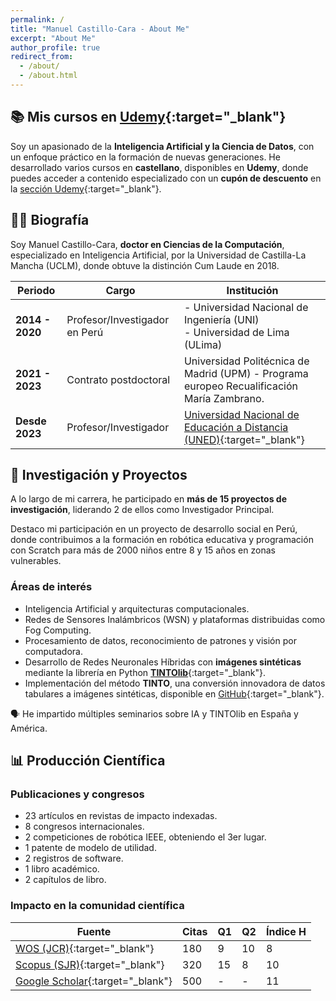 ```yaml
---
permalink: /
title: "Manuel Castillo-Cara - About Me"
excerpt: "About Me"
author_profile: true
redirect_from: 
  - /about/
  - /about.html
---
```


## 📚 **Mis cursos en [Udemy](https://www.manuelcastillo.eu/udemy/){:target="_blank"}**  

Soy un apasionado de la **Inteligencia Artificial y la Ciencia de Datos**, con un enfoque práctico en la formación de nuevas generaciones. He desarrollado varios cursos en **castellano**, disponibles en **Udemy**, donde puedes acceder a contenido especializado con un **cupón de descuento** en la [sección Udemy](https://www.manuelcastillo.eu/udemy/){:target="_blank"}.  


## 👨‍🎓 **Biografía**  

Soy Manuel Castillo-Cara, **doctor en Ciencias de la Computación**, especializado en Inteligencia Artificial, por la Universidad de Castilla-La Mancha (UCLM), donde obtuve la distinción Cum Laude en 2018.  

| Periodo       | Cargo | Institución |
|--------------|------------------------------------------------|------------------------------------------------|
| **2014 - 2020** | Profesor/Investigador en Perú | - Universidad Nacional de Ingeniería (UNI) <br> - Universidad de Lima (ULima) |
| **2021 - 2023** | Contrato postdoctoral | Universidad Politécnica de Madrid (UPM) - Programa europeo Recualificación María Zambrano. |
| **Desde 2023** | Profesor/Investigador | [Universidad Nacional de Educación a Distancia (UNED)](https://www.uned.es/universidad/docentes/informatica/jose-manuel-castillo-cara.html){:target="_blank"} |


## 🔬 **Investigación y Proyectos**  

A lo largo de mi carrera, he participado en **más de 15 proyectos de investigación**, liderando 2 de ellos como Investigador Principal.  

Destaco mi participación en un proyecto de desarrollo social en Perú, donde contribuimos a la formación en robótica educativa y programación con Scratch para más de 2000 niños entre 8 y 15 años en zonas vulnerables.  

### **Áreas de interés**  
- Inteligencia Artificial y arquitecturas computacionales.  
- Redes de Sensores Inalámbricos (WSN) y plataformas distribuidas como Fog Computing.  
- Procesamiento de datos, reconocimiento de patrones y visión por computadora.  
- Desarrollo de Redes Neuronales Híbridas con **imágenes sintéticas** mediante la librería en Python [**TINTOlib**](https://tintolib.readthedocs.io/en/latest/tinto.html){:target="_blank"}.  
- Implementación del método **TINTO**, una conversión innovadora de datos tabulares a imágenes sintéticas, disponible en [GitHub](https://github.com/oeg-upm/TINTO){:target="_blank"}.  

🗣️ He impartido múltiples seminarios sobre IA y TINTOlib en España y América.  


## 📊 **Producción Científica**  

### **Publicaciones y congresos**  
- 23 artículos en revistas de impacto indexadas.  
- 8 congresos internacionales.  
- 2 competiciones de robótica IEEE, obteniendo el 3er lugar.
- 1 patente de modelo de utilidad.
- 2 registros de software. 
- 1 libro académico. 
- 2 capítulos de libro.

### **Impacto en la comunidad científica**  

| Fuente | Citas | Q1 | Q2 | Índice H |
|--------|------|----|----|----------|
| [WOS (JCR)](https://www.webofscience.com/wos/author/record/O-9762-2017){:target="_blank"} | 180 | 9 | 10 | 8 |
| [Scopus (SJR)](https://www.scopus.com/authid/detail.uri?authorId=57200871251){:target="_blank"} | 320 | 15 | 8 | 10 |
| [Google Scholar](https://scholar.google.es/citations?hl=es&authuser=2&user=r0JytwIAAAAJ){:target="_blank"} | 500 | - | - | 11 |